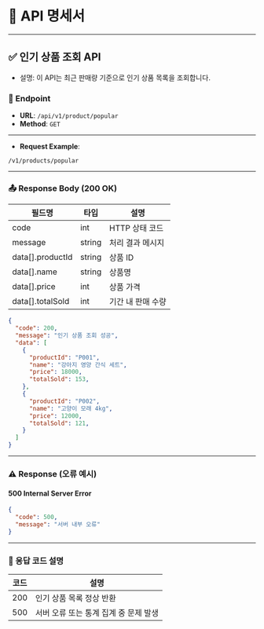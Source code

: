 # 📌 API 명세서

---

## ✅ 인기 상품 조회 API

- 설명: 이 API는 최근 판매량 기준으로 인기 상품 목록을 조회합니다.

### 🔗 Endpoint

- **URL**: `/api/v1/product/popular`
- **Method**: `GET`

---

- **Request Example**:
```
/v1/products/popular
```

---

### 📤 Response Body (200 OK)

| 필드명                  | 타입     | 설명                          |
|--------------------------|----------|-------------------------------|
| code                     | int      | HTTP 상태 코드                |
| message                  | string   | 처리 결과 메시지              |
| data[].productId         | string   | 상품 ID                       |
| data[].name              | string   | 상품명                        |
| data[].price             | int      | 상품 가격                     |
| data[].totalSold         | int      | 기간 내 판매 수량             |
```json
{
  "code": 200,
  "message": "인기 상품 조회 성공",
  "data": [
    {
      "productId": "P001",
      "name": "강아지 영양 간식 세트",
      "price": 18000,
      "totalSold": 153,
    },
    {
      "productId": "P002",
      "name": "고양이 모래 4kg",
      "price": 12000,
      "totalSold": 121,
    }
  ]
}
```

---

### ⚠️ Response (오류 예시)

#### 500 Internal Server Error

```json
{
  "code": 500,
  "message": "서버 내부 오류"
}
```

---

### 📘 응답 코드 설명

| 코드 | 설명                                      |
|------|-------------------------------------------|
| 200  | 인기 상품 목록 정상 반환                  |
| 500  | 서버 오류 또는 통계 집계 중 문제 발생       |

